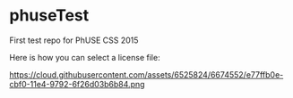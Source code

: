 # phuseTest
First test repo for PhUSE CSS 2015

Here is how you can select a license file:

https://cloud.githubusercontent.com/assets/6525824/6674552/e77ffb0e-cbf0-11e4-9792-6f26d03b6b84.png
